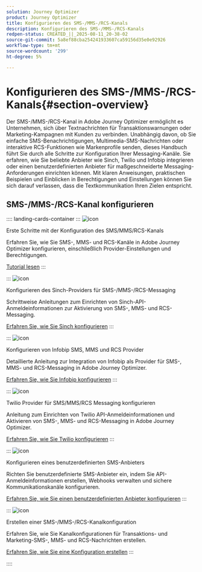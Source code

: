 ```yaml
---
solution: Journey Optimizer
product: Journey Optimizer
title: Konfigurieren des SMS-/MMS-/RCS-Kanals
description: Konfigurieren des SMS-/MMS-/RCS-Kanals
redpen-status: CREATED_||_2025-08-11_20-38-02
source-git-commit: 5a8ef88cba254241933607ca59156d35e0e92926
workflow-type: tm+mt
source-wordcount: '299'
ht-degree: 5%

---
```



# Konfigurieren des SMS-/MMS-/RCS-Kanals{#section-overview}

Der SMS-/MMS-/RCS-Kanal in Adobe Journey Optimizer ermöglicht es Unternehmen, sich über Textnachrichten für Transaktionswarnungen oder Marketing-Kampagnen mit Kunden zu verbinden. Unabhängig davon, ob Sie einfache SMS-Benachrichtigungen, Multimedia-SMS-Nachrichten oder interaktive RCS-Funktionen wie Markenprofile senden, dieses Handbuch führt Sie durch alle Schritte zur Konfiguration Ihrer Messaging-Kanäle. Sie erfahren, wie Sie beliebte Anbieter wie Sinch, Twilio und Infobip integrieren oder einen benutzerdefinierten Anbieter für maßgeschneiderte Messaging-Anforderungen einrichten können. Mit klaren Anweisungen, praktischen Beispielen und Einblicken in Berechtigungen und Einstellungen können Sie sich darauf verlassen, dass die Textkommunikation Ihren Zielen entspricht.

## SMS-/MMS-/RCS-Kanal konfigurieren

:::: landing-cards-container
:::
![icon](https://cdn.experienceleague.adobe.com/icons/circle-play.svg?lang=de)

Erste Schritte mit der Konfiguration des SMS/MMS/RCS-Kanals

Erfahren Sie, wie Sie SMS-, MMS- und RCS-Kanäle in Adobe Journey Optimizer konfigurieren, einschließlich Provider-Einstellungen und Berechtigungen.

[Tutorial lesen](../using/sms/sms-configuration.md)
:::

:::
![icon](https://cdn.experienceleague.adobe.com/icons/puzzle-piece.svg?lang=de)

Konfigurieren des Sinch-Providers für SMS-/MMS-/RCS-Messaging

Schrittweise Anleitungen zum Einrichten von Sinch-API-Anmeldeinformationen zur Aktivierung von SMS-, MMS- und RCS-Messaging.

[Erfahren Sie, wie Sie Sinch konfigurieren](../using/sms/sms-configuration-sinch.md)
:::

:::
![icon](https://cdn.experienceleague.adobe.com/icons/puzzle-piece.svg?lang=de)

Konfigurieren von Infobip SMS, MMS und RCS Provider

Detaillierte Anleitung zur Integration von Infobip als Provider für SMS-, MMS- und RCS-Messaging in Adobe Journey Optimizer.

[Erfahren Sie, wie Sie Infobip konfigurieren](../using/sms/sms-configuration-infobip.md)
:::

:::
![icon](https://cdn.experienceleague.adobe.com/icons/puzzle-piece.svg?lang=de)

Twilio Provider für SMS/MMS/RCS Messaging konfigurieren

Anleitung zum Einrichten von Twilio API-Anmeldeinformationen und Aktivieren von SMS-, MMS- und RCS-Messaging in Adobe Journey Optimizer.

[Erfahren Sie, wie Sie Twilio konfigurieren](../using/sms/sms-configuration-twilio.md)
:::

:::
![icon](https://cdn.experienceleague.adobe.com/icons/code-branch.svg?lang=de)

Konfigurieren eines benutzerdefinierten SMS-Anbieters

Richten Sie benutzerdefinierte SMS-Anbieter ein, indem Sie API-Anmeldeinformationen erstellen, Webhooks verwalten und sichere Kommunikationskanäle konfigurieren.

[Erfahren Sie, wie Sie einen benutzerdefinierten Anbieter konfigurieren](../using/sms/sms-configuration-custom.md)
:::

:::
![icon](https://cdn.experienceleague.adobe.com/icons/gear.svg?lang=de)

Erstellen einer SMS-/MMS-/RCS-Kanalkonfiguration

Erfahren Sie, wie Sie Kanalkonfigurationen für Transaktions- und Marketing-SMS-, MMS- und RCS-Nachrichten erstellen.

[Erfahren Sie, wie Sie eine Konfiguration erstellen](../using/sms/sms-configuration-surface.md)
:::

::::
